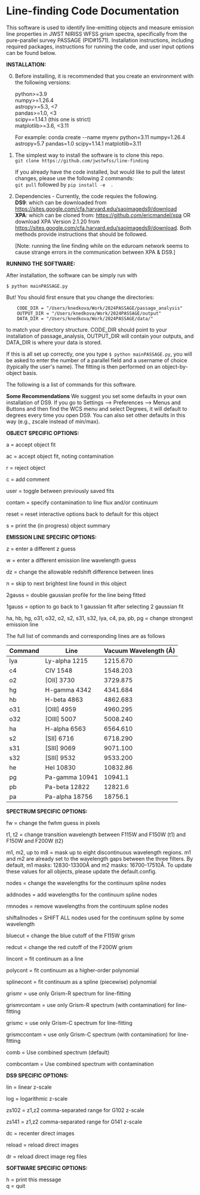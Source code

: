 # Line-finding Code Documentation 

This software is used to identify line-emitting objects and measure emission line properties in JWST NIRISS WFSS grism spectra, specifically from the pure-parallel survey PASSAGE (PID#1571). Installation instructions, including required packages, instructions for running the code, and user input options can be found below.  


**INSTALLATION:**  

0. Before installing, it is recommended that you create an environment with the following versions:

    python>=3.9<br>
    numpy>=1.26.4<br>
    astropy>=5.3, <7<br>
    pandas>=1.0, <3<br>
    scipy==1.14.1 (this one is strict)<br>
    matplotlib>=3.6, <3.11<br>

    For example: conda create --name myenv python=3.11 numpy=1.26.4 astropy=5.7 pandas=1.0 scipy=1.14.1 matplotlib=3.11

1. The simplest way to install the software is to clone this repo. <br>
    ```git clone https://github.com/jwstwfss/line-finding```

    If you already have the code installed, but would like to pull the latest changes, please use the following 2 commands:<br>
    ```git pull``` followed by ```pip install -e  .```

2. Dependencies - Currently, the code requies the following. <br>
   **DS9**: which can be downloaded from https://sites.google.com/cfa.harvard.edu/saoimageds9/download <br>
   **XPA**: which can be cloned from: https://github.com/ericmandel/xpa OR download XPA Version 2.1.20 from https://sites.google.com/cfa.harvard.edu/saoimageds9/download. Both methods provide instructions that should be followed.

   [Note: running the line finding while on the eduroam network seems to cause strange errors in the communication between XPA & DS9.]


**RUNNING THE SOFTWARE:**  

After installation, the software can be simply run with 

```$ python mainPASSAGE.py```

But! You should first ensure that you change the directories: <br>
```
    CODE_DIR = "/Users/knedkova/Work/2024PASSAGE/passage_analysis"
    OUTPUT_DIR = "/Users/knedkova/Work/2024PASSAGE/output"
    DATA_DIR = "/Users/knedkova/Work/2024PASSAGE/data/"
```
to match your directory structure. CODE_DIR should point to your installation of passage_analysis, OUTPUT_DIR will contain your outputs, and DATA_DIR is where your data is stored. 

If this is all set up correctly, one you type ```$ python mainPASSAGE.py```, you will be asked to enter the number of a parallel field and a username of choice (typically the user's name). The fitting is then performed on an object-by-object basis. 

The following is a list of commands for this software.


**Some Recommendations**
We suggest you set some defaults in your own installation of DS9. If you go to Settings --> Preferences --> Menus and Buttons and then find the WCS menu and select Degrees, it will default to degrees every time you open DS9. You can also set other defaults in this way (e.g., zscale instead of min/max).


**OBJECT SPECIFIC OPTIONS:**  

a = accept object fit  

ac = accept object fit, noting contamination  

r = reject object  

c = add comment  

user = toggle between previously saved fits  

contam = specify contamination to line flux and/or continuum  

reset = reset interactive options back to default for this object  

s = print the (in progress) object summary


**EMISSION LINE SPECIFIC OPTIONS:**  

z = enter a different z guess  

w = enter a different emission line wavelength guess

dz = change the allowable redshift difference between lines  

n = skip to next brightest line found in this object

2gauss = double gaussian profile for the line being fitted

1gauss = option to go back to 1 gaussian fit after selecting 2 gaussian fit

ha, hb, hg, o31, o32, o2, s2, s31, s32, lya, c4, pa, pb, pg = change strongest emission line

The full list of commands and corresponding lines are as follows

| **Command** | **Line**       | **Vacuum Wavelength (Å)** |
| ----------- | -------------- | ------------------------- |
| lya         | Ly-alpha 1215  | 1215.670                  |
| c4          | CIV 1548       | 1548.203                  |
| o2          | [OII] 3730     | 3729.875                  |
| hg          | H-gamma 4342   | 4341.684                  |
| hb          | H-beta 4863    | 4862.683                  |
| o31         | [OIII] 4959    | 4960.295                  |
| o32         | [OIII] 5007    | 5008.240                  |
| ha          | H-alpha 6563   | 6564.610                  |
| s2          | [SII] 6716     | 6718.290                  |
| s31         | [SIII] 9069    | 9071.100                  |
| s32         | [SIII] 9532    | 9533.200                  |
| he          | HeI 10830      | 10832.86                  |
| pg          | Pa-gamma 10941 | 10941.1                   |
| pb          | Pa-beta 12822  | 12821.6                   |
| pa          | Pa-alpha 18756 | 18756.1                   |


**SPECTRUM SPECIFIC OPTIONS:**  

fw = change the fwhm guess in pixels  

t1, t2 = change transition wavelength between F115W and F150W (t1) and F150W and F200W (t2)  

m1, m2, up to m8 = mask up to eight discontinuous wavelength regions. m1 and m2 are already set to the wavelength gaps between the three filters.  By default, m1 masks: 12830-13300Å and m2 masks: 16700-17510Å. To update these values for all objects, please update the default.config.

nodes = change the wavelengths for the continuum spline nodes  

addnodes = add wavelengths for the continuum spline nodes

rmnodes = remove wavelengths from the continuum spline nodes

shiftallnodes = SHIFT ALL nodes used for the continuum spline by some wavelength   

bluecut = change the blue cutoff of the F115W grism  

redcut  = change the red cutoff of the F200W grism

lincont = fit continuum as a line

polycont = fit continuum as a higher-order polynomial

splinecont = fit continuum as a spline (piecewise) polynomial

grismr = use only Grism-R spectrum for line-fitting

grismrcontam = use only Grism-R spectrum (with contamination) for line-fitting

grismc = use only Grism-C spectrum for line-fitting

grismccontam = use only Grism-C spectrum (with contamination) for line-fitting

comb = Use combined spectrum (default)

combcontam = Use combined spectrum with contamination



**DS9 SPECIFIC OPTIONS:**  

lin = linear z-scale  

log = logarithmic z-scale

zs102 = z1,z2 comma-separated range for G102 z-scale  

zs141 = z1,z2 comma-separated range for G141 z-scale  

dc = recenter direct images  

reload = reload direct images  

dr = reload direct image reg files

**SOFTWARE SPECIFIC OPTIONS:**  

h = print this message  
q = quit

